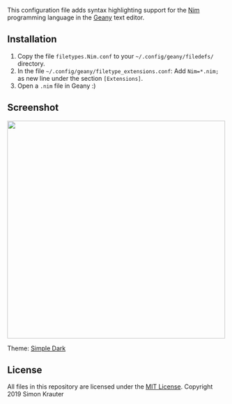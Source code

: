 This configuration file adds syntax highlighting support for the [Nim](https://nim-lang.org/) programming language in the [Geany](https://www.geany.org/) text editor.


Installation
------------

1. Copy the file `filetypes.Nim.conf` to your `~/.config/geany/filedefs/` directory.
2. In the file `~/.config/geany/filetype_extensions.conf`: Add `Nim=*.nim;` as new line under the section `[Extensions]`.
3. Open a `.nim` file in Geany :)

Screenshot
----------

<a href="https://github.com/trustable-code/geany-nim-filetype/blob/master/screenshot.png"><img src="https://raw.githubusercontent.com/trustable-code/geany-nim-filetype/master/screenshot.png" width="500"></a>

Theme: [Simple Dark](https://github.com/trustable-code/Xfce-Simple-Dark)

License
-------

All files in this repository are licensed under the [MIT License](https://opensource.org/licenses/MIT).
Copyright 2019 Simon Krauter
